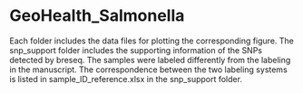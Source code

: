 # GeoHealth_Salmonella
Each folder includes the data files for plotting the corresponding figure.
The snp_support folder includes the supporting information of the SNPs detected by breseq. The samples were labeled differently from the labeling in the manuscript. The correspondence between the two labeling systems is listed in sample_ID_reference.xlsx in the snp_support folder.
